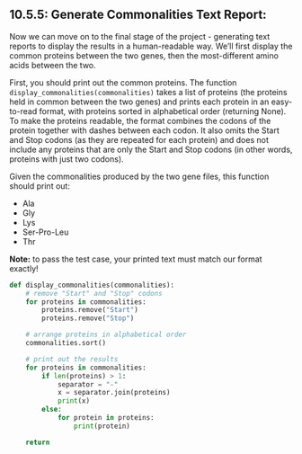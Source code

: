 ## 10.5.5: Generate Commonalities Text Report:

Now we can move on to the final stage of the project - generating text reports to display the results in a human-readable way. We’ll first display the common proteins between the two genes, then the most-different amino acids between the two.

First, you should print out the common proteins. The function ```display_commonalities(commonalities)``` takes a list of proteins (the proteins held in common between the two genes) and prints each protein in an easy-to-read format, with proteins sorted in alphabetical order (returning None). To make the proteins readable, the format combines the codons of the protein together with dashes between each codon. It also omits the Start and Stop codons (as they are repeated for each protein) and does not include any proteins that are only the Start and Stop codons (in other words, proteins with just two codons).

Given the commonalities produced by the two gene files, this function should print out:

* Ala
* Gly
* Lys
* Ser-Pro-Leu
* Thr

**Note:** to pass the test case, your printed text must match our format exactly!

```python
def display_commonalities(commonalities):
    # remove "Start" and "Stop" codons
    for proteins in commonalities:
        proteins.remove("Start")
        proteins.remove("Stop")

    # arrange proteins in alphabetical order
    commonalities.sort()

    # print out the results
    for proteins in commonalities:
        if len(proteins) > 1:
            separator = "-"
            x = separator.join(proteins)
            print(x)
        else:
            for protein in proteins:
                print(protein)

    return
```